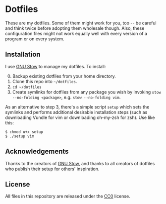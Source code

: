 # Dotfiles
These are my dotfiles. Some of them might work for you, too -- be careful and think twice before adopting them wholesale though. Also, these configuration files might not work equally well with every version of a program or on every system.

## Installation
I use [GNU Stow](https://www.gnu.org/software/stow) to manage my dotfiles.
To install:

0. Backup existing dotfiles from your home directory.
1. Clone this repo into `~/dotfiles`.
2. `cd ~/dotfiles`
3. Create symlinks for dotfiles from any package you wish by invoking `stow --no-folding <package>`, e.g. `stow --no-folding vim`.

As an alternative to step 3, there's a simple script `setup` which sets the symlinks and performs additional desirable installation steps (such as downloading Vundle for vim or downloading oh-my-zsh for zsh).
Use like this:
```
$ chmod u+x setup
$ ./setup vim
```

## Acknowledgements
Thanks to the creators of [GNU Stow](https://www.gnu.org/software/stow), and thanks to all creators of dotfiles who publish their setup for others' inspiration.

## License
All files in this repository are released under the [CC0](https://creativecommons.org/publicdomain/zero/1.0) license.

